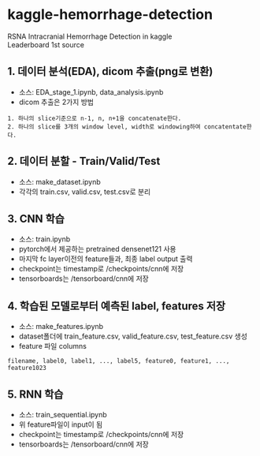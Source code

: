 # kaggle-hemorrhage-detection
RSNA Intracranial Hemorrhage Detection in kaggle<br>
Leaderboard 1st source

## 1. 데이터 분석(EDA), dicom 추출(png로 변환)
* 소스: EDA_stage_1.ipynb, data_analysis.ipynb
* dicom 추출은 2가지 방법
```
1. 하나의 slice기준으로 n-1, n, n+1을 concatenate한다.
2. 하나의 slice를 3개의 window level, width로 windowing하여 concatentate한다.
```

## 2. 데이터 분할 - Train/Valid/Test
* 소스: make_dataset.ipynb
* 각각의 train.csv, valid.csv, test.csv로 분리

## 3. CNN 학습
* 소스: train.ipynb
* pytorch에서 제공하는 pretrained densenet121 사용
* 마지막 fc layer이전의 feature들과, 최종 label output 출력
* checkpoint는 timestamp로 /checkpoints/cnn에 저장
* tensorboards는 /tensorboard/cnn에 저장

## 4. 학습된 모델로부터 예측된 label, features 저장
* 소스: make_features.ipynb
* dataset폴더에 train_feature.csv, valid_feature.csv, test_feature.csv 생성
* feature 파일 columns
```
filename, label0, label1, ..., label5, feature0, feature1, ..., feature1023
```

## 5. RNN 학습
* 소스: train_sequential.ipynb
* 위 feature파일이 input이 됨
* checkpoint는 timestamp로 /checkpoints/cnn에 저장
* tensorboards는 /tensorboard/cnn에 저장

